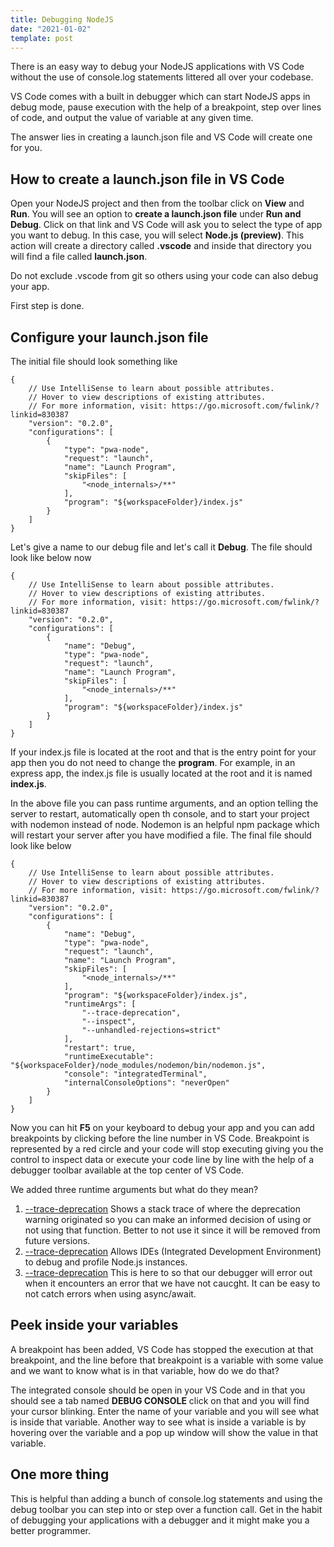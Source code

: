 ```yaml
---
title: Debugging NodeJS
date: "2021-01-02"
template: post
---
```


There is an easy way to debug your NodeJS applications with VS Code without the use of console.log statements littered all over your codebase.

VS Code comes with a built in debugger which can start NodeJS apps in debug mode, pause execution with the help of a breakpoint, step over lines of code, and output the value of variable at any given time.

The answer lies in creating a launch.json file and VS Code will create one for you.

## How to create a launch.json file in VS Code

Open your NodeJS project and then from the toolbar click on **View** and **Run**. You will see an option to **create a launch.json file** under **Run and Debug**. Click on that link and VS Code will ask you to select the type of app you want to debug. In this case, you will select **Node.js (preview)**. This action will create a directory called **.vscode** and inside that directory you will find a file called **launch.json**.

Do not exclude .vscode from git so others using your code can also debug your app.

First step is done.

## Configure your launch.json file

The initial file should look something like
```
{
    // Use IntelliSense to learn about possible attributes.
    // Hover to view descriptions of existing attributes.
    // For more information, visit: https://go.microsoft.com/fwlink/?linkid=830387
    "version": "0.2.0",
    "configurations": [
        {
            "type": "pwa-node",
            "request": "launch",
            "name": "Launch Program",
            "skipFiles": [
                "<node_internals>/**"
            ],
            "program": "${workspaceFolder}/index.js"
        }
    ]
}
```

Let's give a name to our debug file and let's call it **Debug**. The file should look like below now
```
{
    // Use IntelliSense to learn about possible attributes.
    // Hover to view descriptions of existing attributes.
    // For more information, visit: https://go.microsoft.com/fwlink/?linkid=830387
    "version": "0.2.0",
    "configurations": [
        {
            "name": "Debug",
            "type": "pwa-node",
            "request": "launch",
            "name": "Launch Program",
            "skipFiles": [
                "<node_internals>/**"
            ],
            "program": "${workspaceFolder}/index.js"
        }
    ]
}
```

If your index.js file is located at the root and that is the entry point for your app then you do not need to change the **program**. For example, in an express app, the index.js file is usually located at the root and it is named **index.js**.

In the above file you can pass runtime arguments, and an option telling the server to restart, automatically open th console, and to start your project with nodemon instead of node. Nodemon is an helpful npm package which will restart your server after you have modified a file. The final file should look like below
```
{
    // Use IntelliSense to learn about possible attributes.
    // Hover to view descriptions of existing attributes.
    // For more information, visit: https://go.microsoft.com/fwlink/?linkid=830387
    "version": "0.2.0",
    "configurations": [
        {
            "name": "Debug",
            "type": "pwa-node",
            "request": "launch",
            "name": "Launch Program",
            "skipFiles": [
                "<node_internals>/**"
            ],
            "program": "${workspaceFolder}/index.js",
            "runtimeArgs": [
                "--trace-deprecation",
                "--inspect",
                "--unhandled-rejections=strict"
            ],
            "restart": true,
            "runtimeExecutable": "${workspaceFolder}/node_modules/nodemon/bin/nodemon.js",
            "console": "integratedTerminal",
            "internalConsoleOptions": "neverOpen"
        }
    ]
}
```

Now you can hit **F5** on your keyboard to debug your app and you can add breakpoints by clicking before the line number in VS Code. Breakpoint is represented by a red circle and your code will stop executing giving you the control to inspect data or execute your code line by line with the help of a debugger toolbar available at the top center of VS Code.

We added three runtime arguments but what do they mean?

1. <a href="https://nodejs.org/api/cli.html#cli_trace_deprecation" target="_blank" rel="noreferrer noopener">--trace-deprecation</a> Shows a stack trace of where the deprecation warning originated so you can make an informed decision of using or not using that function. Better to not use it since it will be removed from future versions.
2. <a href="https://nodejs.org/api/cli.html#cli_inspect_host_port" target="_blank" rel="noreferrer noopener">--trace-deprecation</a> Allows IDEs (Integrated Development Environment) to debug and profile Node.js instances.
3. <a href="https://nodejs.org/api/cli.html#cli_unhandled_rejections_mode" target="_blank" rel="noreferrer noopener">--trace-deprecation</a> This is here to so that our debugger will error out when it encounters an error that we have not caucght. It can be easy to not catch errors when using async/await.

## Peek inside your variables

A breakpoint has been added, VS Code has stopped the execution at that breakpoint, and the line before that breakpoint is a variable with some value and we want to know what is in that variable, how do we do that? 

The integrated console should be open in your VS Code and in that you should see a tab named **DEBUG CONSOLE** click on that and you will find your cursor blinking. Enter the name of your variable and you will see what is inside that variable. Another way to see what is inside a variable is by hovering over the variable and a pop up window will show the value in that variable.

## One more thing

This is helpful than adding a bunch of console.log statements and using the debug toolbar you can step into or step over a function call. Get in the habit of debugging your applications with a debugger and it might make you a better programmer.
